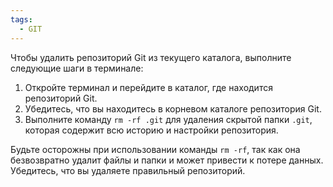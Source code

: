 ```yaml
---
tags:
  - GIT
---
```

Чтобы удалить репозиторий Git из текущего каталога, выполните следующие шаги в терминале:

1. Откройте терминал и перейдите в каталог, где находится репозиторий Git.
2. Убедитесь, что вы находитесь в корневом каталоге репозитория Git.
3. Выполните команду `rm -rf .git` для удаления скрытой папки `.git`, которая содержит всю историю и настройки репозитория.

Будьте осторожны при использовании команды `rm -rf`, так как она безвозвратно удалит файлы и папки и может привести к потере данных. Убедитесь, что вы удаляете правильный репозиторий.